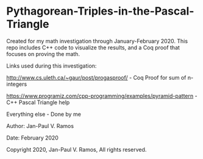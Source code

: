 # Pythagorean-Triples-in-the-Pascal-Triangle

Created for my math investigation through January-February 2020. This repo includes C++ code to visualize the results, 
and a Coq proof that focuses on proving the math.

Links used during this investigation:

http://www.cs.uleth.ca/~gaur/post/progasproof/ - Coq Proof for sum of n-integers

https://www.programiz.com/cpp-programming/examples/pyramid-pattern - C++ Pascal Triangle help

Everything else - Done by me 

Author: Jan-Paul V. Ramos

Date: February 2020

Copyright 2020, Jan-Paul V. Ramos, All rights reserved.
